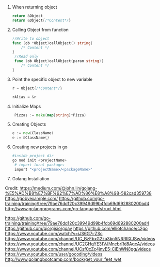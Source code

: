 1. When returning object
   ```go
   return &Object
   return &Object{/*Content*/}
   ```
2. Calling Object from function
   ```go
   //Write to object
   func (ob *Object)callObject() string{
       /* Content */
   }
    //Read only
    func (ob Object)callObject(param string){
       /* Content */
   }
   ```
3. Point the specific object to new variable
    ```go
    r = Object{/*Content*/}
    
    rAlias = &r
    ```
4. Initialize Maps
   ```go
    Pizzas := make(map[string]*Pizza)
   ```
5. Creating Objects
   ```go
   e := new(ClassName)
   e := &ClassName{}
   ```
6. Creating new projects in go
   ```sh
   #inside project dir
   go mod init <projectName>
    # import local packages
    import "<projectName>/<packageName>"
    ```

7. Golang Installation
   
Credit:
https://medium.com/@john.lin/golang-%E5%AD%B8%E7%BF%92%E7%AD%86%E8%A8%98-582cad359738
https://gobyexample.com/
https://github.com/go-training/training/tree/79ae76dd120c39949d99b4fcb69d692880200ad4
http://www.golangprograms.com/go-language/struct.html

https://github.com/go-training/training/tree/79ae76dd120c39949d99b4fcb69d692880200ad4
https://github.com/giorgisio/goav
https://github.com/elliotchance/c2go
https://www.youtube.com/watch?v=jJS6G7irZSc
https://www.youtube.com/channel/UC_BzFbxG2za3bp5NRRRXJSw/videos
https://www.youtube.com/channel/UC2GHqYE3fVJMncbrRd8AqcA/videos
https://www.youtube.com/channel/UCsf0cZc4jnvE5-CjEhWN8pg/videos
https://www.youtube.com/user/gocoding/videos
http://www.golangbootcamp.com/book/get_your_feet_wet